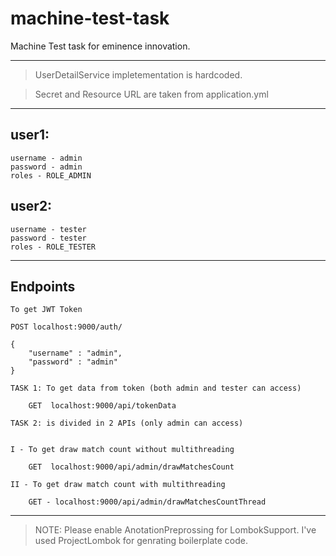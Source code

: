 # machine-test-task
Machine Test task for eminence innovation.

--------------------------------------------------------------

> UserDetailService impletementation is hardcoded.

> Secret and Resource URL are taken from application.yml

_______________________________________________________________

## user1: 
    username - admin
    password - admin
    roles - ROLE_ADMIN

## user2:
    username - tester
    password - tester
    roles - ROLE_TESTER

--------------------------------------------------------------


## Endpoints

```body
To get JWT Token

POST localhost:9000/auth/
    
{
    "username" : "admin",
    "password" : "admin"
}
```

```body
TASK 1: To get data from token (both admin and tester can access)

    GET  localhost:9000/api/tokenData

```

```body
TASK 2: is divided in 2 APIs (only admin can access)


I - To get draw match count without multithreading

    GET  localhost:9000/api/admin/drawMatchesCount
    
II - To get draw match count with multithreading

    GET - localhost:9000/api/admin/drawMatchesCountThread

```

_______________________________________________________________

> NOTE: Please enable AnotationPreprossing for LombokSupport. I've used ProjectLombok for genrating boilerplate code.



    

